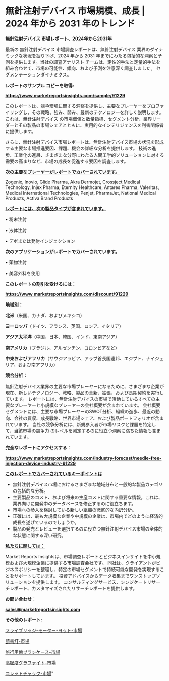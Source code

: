 # 無針注射デバイス 市場規模、成長 | 2024 年から 2031 年のトレンド

<strong>無針注射デバイス 市場レポート、2024年から2031年</strong>

最新の 無針注射デバイス 市場調査レポートは、無針注射デバイス 業界のダイナミックな状況を掘り下げ、2024 年から 2031 年までにわたる包括的な洞察と予測を提供します。当社の調査アナリスト チームは、定性的手法と定量的手法を組み合わせて、市場の可能性、傾向、および予測を注意深く調査しました。 セグメンテーションダイナミクス。



<strong>レポートのサンプル コピーを取得:</strong> <a href=https://www.marketreportsinsights.com/sample/91229>

<strong><u>https://www.marketreportsinsights.com/sample/91229</u></strong></a>

このレポートは、競争環境に関する洞察を提供し、主要なプレーヤーをプロファイリングし、その戦略、強み、弱み、最新のテクノロジーを詳しく説明します。 これは、無針注射デバイス の市場価値と数量指標、セグメント分析、業界リーダーとその製品の市場シェアとともに、実用的なインテリジェンスを利害関係者に提供します。

さらに、無針注射デバイス市場レポートは、無針注射デバイス市場の状況を形成する主要な市場推進要因、課題、機会の詳細な分析を提供します。 技術の進歩、工業化の進展、さまざまな分野にわたる人間工学的ソリューションに対する需要の高まりなど、市場の成長を促進する要因を調査します。



<strong><u>次の主要なプレーヤーがレポートでカバーされています。</u></strong>

Zogenix, Inovio, Glide Pharma, Akra Dermojet, Crossject Medical Technology, Injex Pharma, Eternity Healthcare, Antares Pharma, Valeritas, Medical International Technologies, Penjet, PharmaJet, National Medical Products, Activa Brand Products



<strong><u><b>レポートには、次の製品タイプが含まれています。</b></u></strong>

• 粉末注射

• 液体注射

• デポまたは発射インジェクション



<strong><b>次のアプリケーションがレポートでカバーされています。</b></strong>

• 薬物注射

• 美容外科を使用



<strong><b>このレポートの割引を受けるには：</b></strong><a href=https://www.marketreportsinsights.com/discount/91229>

<strong><u>https://www.marketreportsinsights.com/discount/91229</u></strong></a>



<strong>地域別：</strong>



<strong>北米</strong>（米国、カナダ、およびメキシコ）



<strong>ヨーロッパ</strong>（ドイツ、フランス、英国、ロシア、イタリア）



<strong>アジア太平洋</strong>（中国、日本、韓国、インド、東南アジア）



<strong>南アメリカ</strong>（ブラジル、アルゼンチン、コロンビアなど）



<strong>中東およびアフリカ</strong>（サウジアラビア、アラブ首長国連邦、エジプト、ナイジェリア、および南アフリカ）



<strong>競合分析：</strong>

無針注射デバイス業界の主要な市場プレーヤーになるために、さまざまな企業が現在、新しいテクノロジー、戦略、製品の革新、拡張、および長期契約を実行しています。 レポートには、無針注射デバイスの市場で活動しているすべての主要なプレーヤーと小規模なプレーヤーの会社概要が含まれています。 会社概要セグメントには、主要な市場プレーヤーのSWOT分析、組織の進歩、最近の動向、会社の買収、成長戦略、世界市場シェア、および製品ポートフォリオが含まれています。 当社の競争分析には、新規参入者が市場リスクと課題を特定して、当該市場の競争力 のレベルを測定するのに役立つ洞察に満ちた情報も含まれています。



<strong>完全なレポートにアクセスする</strong>：

<a href=https://www.marketreportsinsights.com/industry-forecast/needle-free-injection-device-industry-91229>

<strong><u>https://www.marketreportsinsights.com/industry-forecast/needle-free-injection-device-industry-91229</u></strong></a>



<strong><u><b>このレポートでカバーされているキーポイントは</b></u></strong>
<ul>
  <li>無針注射デバイス市場におけるさまざまな地域分布と一般的な製品カテゴリの包括的な分析。</li>
  <li>主要製品のコスト、および将来の生産コストに関する重要な情報。これは、業界向けに開発中のデータベースを修正するのに役立ちます。</li>
  <li>市場への参入を検討している新しい組織の徹底的な内訳分析。</li>
  <li>正確には、最も大規模な企業や中規模の企業は、市場内でどのように経済的成長を遂げているのでしょうか。</li>
  <li>製品の発売とレビューを選択するのに役立つ無針注射デバイス市場の全体的な状態に関する深い研究。</li>
</ul>


<strong><u><b>私たちに関しては：</b></u></strong>

Market Reports Insightsは、市場調査レポートとビジネスインサイトを中小規模および大規模企業に提供する市場調査会社です。 同社は、クライアントがビジネスポリシーを整理し、特定の市場セグメントで持続可能な開発を実現することをサポートしています。 投資アドバイスからデータ収集までワンストップソリューションを提供します。 コンサルティングサービス、シンジケートリサーチレポート、カスタマイズされたリサーチレポートを提供します。



<strong><b>お問い合わせ</b></strong>：

<a href=mailto:sales@marketreportsinsights.com>

<strong><u>sales@marketreportsinsights.com</u></strong></a>



<strong>その他のレポート:</strong>

<a href=https://www.linkedin.com/pulse/フライブリッジ-モーター-ヨット-市場-2023-新興市場-将来の動向と市場需要-ybrhf/>フライブリッジ-モーター-ヨット-市場</a>

<a href=https://www.linkedin.com/pulse/読書灯-市場-2023-総合分析と事業成長戦略-2030-trend-titans-360-analysis-nnxrf/>読書灯-市場</a>

<a href=https://www.linkedin.com/pulse/旅行用歯ブラシケース-市場-2023-年のダイナミクスとビジネストレンド-8xvrf/>旅行用歯ブラシケース-市場</a>

<a href=https://www.linkedin.com/pulse/高密度グラファイト-市場-2023-推進要因と成長機会-2030-trend-titans-360-analysis-omq3f/>高密度グラファイト-市場</a>

<a href=https://www.linkedin.com/pulse/コレットチャック-市場-2023-推進要因と成長機会-2030-data-dive-discoveries-24-analysis-7rjgf/>コレットチャック-市場</a>"
